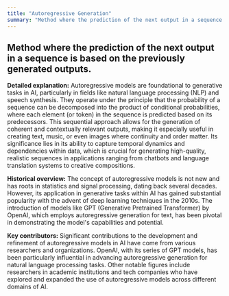 ```yaml
---
title: "Autoregressive Generation"
summary: "Method where the prediction of the next output in a sequence is based on the previously generated outputs."
---
```


## Method where the prediction of the next output in a sequence is based on the previously generated outputs.

**Detailed explanation:** Autoregressive models are foundational to generative tasks in AI, particularly in fields like natural language processing (NLP) and speech synthesis. They operate under the principle that the probability of a sequence can be decomposed into the product of conditional probabilities, where each element (or token) in the sequence is predicted based on its predecessors. This sequential approach allows for the generation of coherent and contextually relevant outputs, making it especially useful in creating text, music, or even images where continuity and order matter. Its significance lies in its ability to capture temporal dynamics and dependencies within data, which is crucial for generating high-quality, realistic sequences in applications ranging from chatbots and language translation systems to creative compositions.

**Historical overview:** The concept of autoregressive models is not new and has roots in statistics and signal processing, dating back several decades. However, its application in generative tasks within AI has gained substantial popularity with the advent of deep learning techniques in the 2010s. The introduction of models like GPT (Generative Pretrained Transformer) by OpenAI, which employs autoregressive generation for text, has been pivotal in demonstrating the model's capabilities and potential.

**Key contributors:** Significant contributions to the development and refinement of autoregressive models in AI have come from various researchers and organizations. OpenAI, with its series of GPT models, has been particularly influential in advancing autoregressive generation for natural language processing tasks. Other notable figures include researchers in academic institutions and tech companies who have explored and expanded the use of autoregressive models across different domains of AI.


